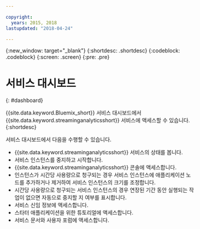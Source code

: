 ```yaml
---

copyright:
  years: 2015, 2018
lastupdated: "2018-04-24"

---
```


<!-- Attribute definitions -->
{:new_window: target="_blank"}
{:shortdesc: .shortdesc}
{:codeblock: .codeblock}
{:screen: .screen}
{:pre: .pre}

# 서비스 대시보드
{: #dashboard}

{{site.data.keyword.Bluemix_short}} 서비스 대시보드에서 {{site.data.keyword.streaminganalyticsshort}} 서비스에 액세스할 수 있습니다.
{:shortdesc}

서비스 대시보드에서 다음을 수행할 수 있습니다.

* {{site.data.keyword.streaminganalyticsshort}} 서비스의 상태를 봅니다.
* 서비스 인스턴스를 중지하고 시작합니다.
* {{site.data.keyword.streaminganalyticsshort}} 콘솔에 액세스합니다.
* 인스턴스가 시간당 사용량으로 청구되는 경우 서비스 인스턴스에 애플리케이션 노드를 추가하거나 제거하여 서비스 인스턴스의 크기를 조정합니다.
* 시간당 사용량으로 청구되는 서비스 인스턴스의 경우 연장된 기간 동안 실행되는 작업이 없으면 자동으로 중지할 지 여부를 표시합니다.
* 서비스 신임 정보에 액세스합니다.
* 스타터 애플리케이션을 위한 튜토리얼에 액세스합니다.
* 서비스 문서와 사용자 포럼에 액세스합니다.
